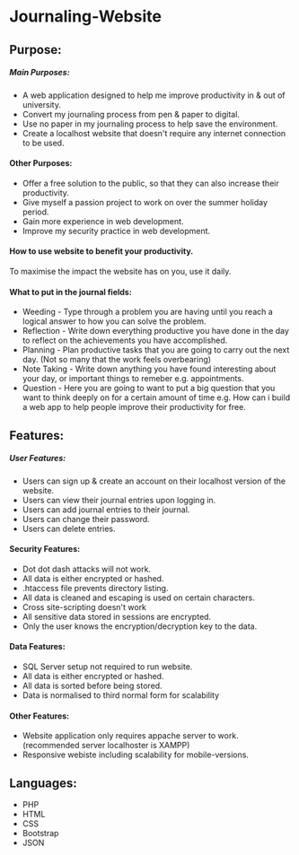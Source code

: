 # Journaling-Website

## Purpose:
##### Main Purposes:
* A web application designed to help me improve productivity in & out of university.
* Convert my journaling process from pen & paper to digital. 
* Use no paper in my journaling process to help save the environment.
* Create a localhost website that doesn't require any internet connection to be used.

#### Other Purposes:
* Offer a free solution to the public, so that they can also increase their productivity.
* Give myself a passion project to work on over the summer holiday period.
* Gain more experience in web development.
* Improve my security practice in web development.

#### How to use website to benefit your productivity.
To maximise the impact the website has on you, use it daily.
#### What to put in the journal fields:
* Weeding - Type through a problem you are having until you reach a logical answer to how you can solve the problem.
* Reflection - Write down everything productive you have done in the day to reflect on the achievements you have accomplished.
* Planning - Plan productive tasks that you are going to carry out the next day. (Not so many that the work feels overbearing)
* Note Taking - Write down anything you have found interesting about your day, or important things to remeber e.g. appointments.
* Question - Here you are going to want to put a big question that you want to think deeply on for a certain amount of time e.g. How can i build a web app to help people improve their productivity for free.

## Features:
##### User Features:
* Users can sign up & create an account on their localhost version of the website.
* Users can view their journal entries upon logging in.
* Users can add journal entries to their journal.
* Users can change their password.
* Users can delete entries.

#### Security Features:
* Dot dot dash attacks will not work.
* All data is either encrypted or hashed.
* .htaccess file prevents directory listing.
* All data is cleaned and escaping is used on certain characters.
* Cross site-scripting doesn't work
* All sensitive data stored in sessions are encrypted.
* Only the user knows the encryption/decryption key to the data.

#### Data Features:
* SQL Server setup not required to run website.
* All data is either encrypted or hashed.
* All data is sorted before being stored.
* Data is normalised to third normal form for scalability

#### Other Features:
* Website application only requires appache server to work. (recommended server localhoster is XAMPP)
* Responsive webiste including scalability for mobile-versions.

## Languages:
* PHP
* HTML
* CSS
* Bootstrap
* JSON

